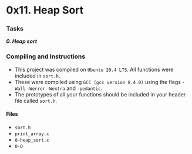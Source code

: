 # 0x11. Heap Sort

### Tasks

_**0. Heap sort**_

### Compiling and Instructions

- This project was compiled on `Ubuntu 20.4 LTS`. All functions were included in `sort.h`.
- These were compiled using `GCC (gcc version 8.4.0)` using the flags `-Wall` `-Werror` `-Wextra` and `-pedantic`.
- The prototypes of all your functions should be included in your header file called `sort.h`.

#### Files

- `sort.h`
- `print_array.c`
- `0-heap_sort.c`
- `0-O`